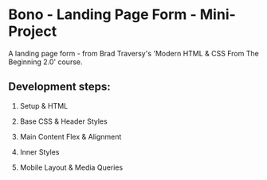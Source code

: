 # Bono - Landing Page Form - Mini-Project

A landing page form - from Brad Traversy's 'Modern HTML & CSS From The Beginning 2.0' course.

## Development steps:

1. Setup & HTML

2. Base CSS & Header Styles

3. Main Content Flex & Alignment

4. Inner Styles

5. Mobile Layout & Media Queries 
